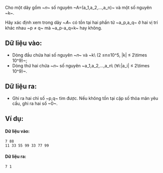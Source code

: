 Cho một dãy gồm ~𝑛~ số nguyên ~A=(a_1,a_2,…,a_n)~ và một số nguyên ~k~.

Hãy xác định xem trong dãy ~𝐴~ có tồn tại hai phần tử ~a_p,a_q~ ở hai vị trí khác nhau ~p ≠ q~ mà ~a_p-a_q=k~ hay không.

## Dữ liệu vào:
- Dòng đầu chứa hai số nguyên ~𝑛~ và ~k\ (2 ≤n≤10^5, |k| ≤ 2\times 10^9)~;
- Dòng thứ hai chứa ~𝑛~ số nguyên ~a_1,a_2,…,a_n\ (∀i:|a_i| ≤ 2\times 10^9)~.

## Dữ liệu ra:
- Ghi ra hai chỉ số ~p,q~ tìm được. Nếu không tồn tại cặp số thỏa mãn yêu cầu, ghi ra hai số ~0~.

## Ví dụ:
#### Dữ liệu vào:
```
7 88
11 33 55 99 33 77 99
```

#### Dữ liệu ra:
```
7 1
```